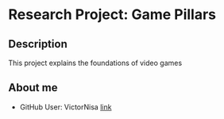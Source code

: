 # Research Project: Game Pillars

## Description

This project explains the foundations of video games

## About me

- GitHub User: VictorNisa   [link](http://www.github.com/VictorNisa)
